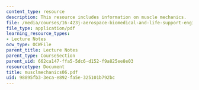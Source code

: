 ```yaml
---
content_type: resource
description: This resource includes information on muscle mechanics.
file: /media/courses/16-423j-aerospace-biomedical-and-life-support-engineering-spring-2006/98895fb33ecae892fa5e325101b792bc_musclmechanics06.pdf
file_type: application/pdf
learning_resource_types:
- Lecture Notes
ocw_type: OCWFile
parent_title: Lecture Notes
parent_type: CourseSection
parent_uid: 662ca147-ffa5-5dc6-d152-f9a825ee8e03
resourcetype: Document
title: musclmechanics06.pdf
uid: 98895fb3-3eca-e892-fa5e-325101b792bc
---
```

